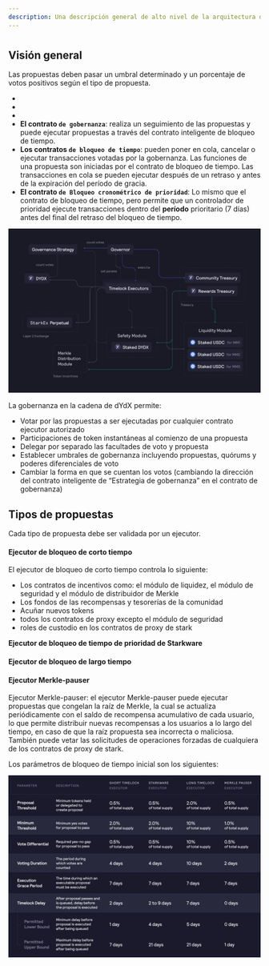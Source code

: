 ```yaml
---
description: Una descripción general de alto nivel de la arquitectura de gobernanza.
---
```


#

## Visión general



Las propuestas deben pasar un umbral determinado y un porcentaje de votos positivos según el tipo de propuesta.





*
*
*
* **El contrato `de gobernanza`**: realiza un seguimiento de las propuestas y puede ejecutar propuestas a través del contrato inteligente de bloqueo de tiempo.
* **Los contratos `de bloqueo de tiempo`**: pueden poner en cola, cancelar o ejecutar transacciones votadas por la gobernanza. Las funciones de una propuesta son iniciadas por el contrato de bloqueo de tiempo. Las transacciones en cola se pueden ejecutar después de un retraso y antes de la expiración del período de gracia.
* **El contrato `de Bloqueo cronométrico de prioridad`**: Lo mismo que el contrato de bloqueo de tiempo, pero permite que un controlador de prioridad ejecute transacciones dentro del **período** prioritario (7 días) antes del final del retraso del bloqueo de tiempo.

![Arquitectura de contratos inteligente](../.gitbook/assets/1-smart-contract-architectue.png)

La gobernanza en la cadena de dYdX permite:

* Votar por las propuestas a ser ejecutadas por cualquier contrato ejecutor autorizado
* Participaciones de token instantáneas al comienzo de una propuesta
* Delegar por separado las facultades de voto y propuesta
* Establecer umbrales de gobernanza incluyendo propuestas, quórums y poderes diferenciales de voto
* Cambiar la forma en que se cuentan los votos (cambiando la dirección del contrato inteligente de “Estrategia de gobernanza” en el contrato de gobernanza)

## Tipos de propuestas

Cada tipo de propuesta debe ser validada por un ejecutor.

#### **Ejecutor de bloqueo de corto tiempo**

El ejecutor de bloqueo de corto tiempo controla lo siguiente:

* Los contratos de incentivos como: el módulo de liquidez, el módulo de seguridad y el módulo de distribuidor de Merkle
* Los fondos de las recompensas y tesorerías de la comunidad
* Acuñar nuevos tokens
* todos los contratos de proxy excepto el módulo de seguridad
* roles de custodio en los contratos de proxy de stark

**Ejecutor de bloqueo de tiempo de prioridad de Starkware**



#### **Ejecutor de bloqueo de largo tiempo**



#### **Ejecutor Merkle-pauser**

Ejecutor Merkle-pauser: el ejecutor Merkle-pauser puede ejecutar propuestas que congelan la raíz de Merkle, la cual se actualiza periódicamente con el saldo de recompensa acumulativo de cada usuario, lo que permite distribuir nuevas recompensas a los usuarios a lo largo del tiempo, en caso de que la raíz propuesta sea incorrecta o maliciosa. También puede vetar las solicitudes de operaciones forzadas de cualquiera de los contratos de proxy de stark.

Los parámetros de bloqueo de tiempo inicial son los siguientes:

![Parámetros de bloqueo de tiempo inicial](../.gitbook/assets/1-initial-timelock-parameters.png)
